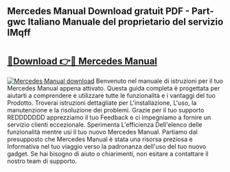 ## Mercedes Manual Download gratuit PDF - Part-gwc Italiano Manuale del proprietario del servizio IMqff

# <h2><a href="http://dfgo78.blite.top/?on=Mercedes+Manual">🔗Download 👉🔴 Mercedes Manual</a></h2>

[![Mercedes Manual download](https://i.imgur.com/lujVjoI.png)](http://dfgo78.blite.top/?on=Mercedes+Manual)
Benvenuto nel manuale di istruzioni per il tuo Mercedes Manual appena attivato. Questa guida completa è progettata per aiutarti a comprendere e utilizzare tutte le funzionalità e i vantaggi del tuo Prodotto. Troverai istruzioni dettagliate per L'installazione, L'uso, la manutenzione e la risoluzione dei problemi. Grazie per il tuo supporto REDDDDDDD apprezziamo il tuo Feedback e ci impegniamo a fornire un servizio clienti eccezionale. Sperimenta L'efficienza Dell'elenco delle funzionalità mentre usi il tuo nuovo Mercedes Manual. Partiamo dal presupposto che Mercedes Manual è stata una risorsa preziosa e Informativa nel tuo viaggio verso la padronanza dell'uso del tuo nuovo gadget. Se hai bisogno di aiuto o chiarimenti, non esitare a contattare il nostro team di supporto.
